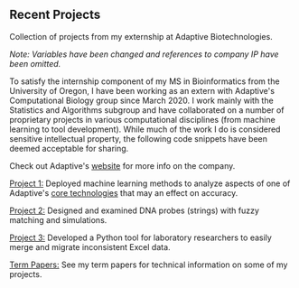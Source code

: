 ## Recent Projects
Collection of projects from my externship at Adaptive Biotechnologies.

*Note: Variables have been changed and references to company IP have been omitted.*

To satisfy the internship component of my MS in Bioinformatics from the University of Oregon, I have been working as an extern with Adaptive's Computational Biology group since March 2020. I work mainly with the Statistics and Algorithms subgroup and have collaborated on a number of proprietary projects in various computational disciplines (from machine learning to tool development). While much of the work I do is considered sensitive intellectual property, the following code snippets have been deemed acceptable for sharing.

Check out Adaptive's [website](https://www.adaptivebiotech.com/) for more info on the company.

[Project 1:](/Project_1/README.md) Deployed machine learning methods to analyze aspects of one of Adaptive's [core technologies](https://www.clonoseq.com/) that may an effect on accuracy.

[Project 2:](/Project_2/README.md) Designed and examined DNA probes (strings) with fuzzy matching and simulations.

[Project 3:](/Project_3/README.md) Developed a Python tool for laboratory researchers to easily merge and migrate inconsistent Excel data.

[Term Papers:](/Externship_Term_Papers/README.md) See my term papers for technical information on some of my projects.
